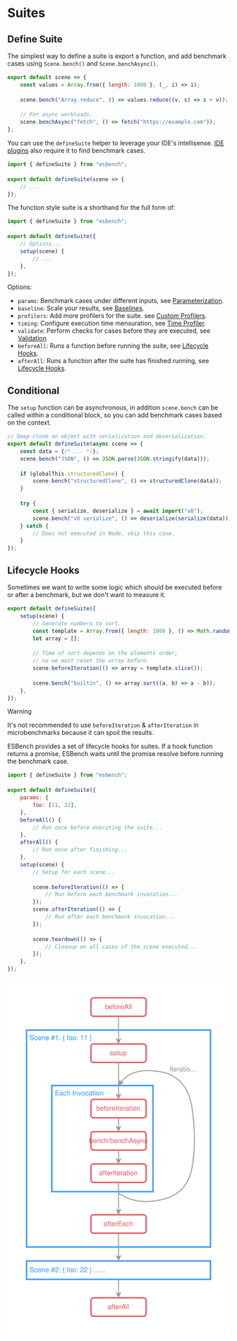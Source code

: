 # Suites



## Define Suite

The simplest way to define a suite is export a function, and add benchmark cases using `Scene.bench()` and `Scene.benchAsync()`.

```javascript
export default scene => {
	const values = Array.from({ length: 1000 }, (_, i) => i);
	
	scene.bench("Array.reduce", () => values.reduce((v, s) => s + v));
	
	// For async workloads.
	scene.benchAsync("fetch", () => fetch("https://example.com"));
};
```

You can use the `defineSuite` helper to leverage your IDE's intellisense. [IDE plugins](./ide-integration) also require it to find benchmark cases.

```javascript
import { defineSuite } from "esbench";

export default defineSuite(scene => {
	// ...
});
```

The function style suite is a shorthand for the full form of:

```javascript
import { defineSuite } from "esbench";

export default defineSuite({
	// Options...
	setup(scene) {
		// ...
    },
});
```

Options:

* `params`: Benchmark cases under different inputs, see [Parameterization](./parameterization).
* `baseline`: Scale your results, see [Baselines](./baselines).
* `profilers`: Add more profilers for the suite. see [Custom Profilers](../api/profiler).
* `timing`: Configure execution time mensuration, see [Time Profiler](./time-profiler).
* `validate`: Perform checks for cases before they are executed, see [Validation](./validation)
* `beforeAll`: Runs a function before running the suite, see [Lifecycle Hooks](./suites#lifecycle-hooks).
* `afterAll`: Runs a function after the suite has finished running, see [Lifecycle Hooks](./suites#lifecycle-hooks).

## Conditional

The `setup` function can be asynchronous, in addition `scene.bench` can be called within a conditional block, so you can add benchmark cases based on the context.

```javascript
// Deep clone an object with serialization and deserialization.
export default defineSuite(async scene => {
	const data = {/* ... */};
	scene.bench("JSON", () => JSON.parse(JSON.stringify(data)));
	
	if (globalThis.structuredClone) {
		scene.bench("structuredClone", () => structuredClone(data));
    }

	try {
		const { serialize, deserialize } = await import("v8");
		scene.bench("v8 serialize", () => deserialize(serialize(data)));
	} catch {
		// Does not executed in Node, skip this case.
	}
});
```

## Lifecycle Hooks

Sometimes we want to write some logic which should be executed before or after a benchmark, but we don't want to measure it.

```javascript
export default defineSuite({
	setup(scene) {
		// Generate numbers to sort.
		const template = Array.from({ length: 1000 }, () => Math.random());
		let array = [];
		
		// Time of sort depends on the elements order, 
        // so we must reset the array before.
		scene.beforeIteration(() => array = template.slice());
		
		scene.bench("builtin", () => array.sort((a, b) => a - b));
	},
});
```

> [!WARNING]
> It's not recommended to use `beforeIteration` & `afterIteration` in microbenchmarks because it can spoil the results.

ESBench provides a set of lifecycle hooks for suites. If a hook function returns a promise, ESBench waits until the promise resolve before running the benchmark case.

```javascript
import { defineSuite } from "esbench";

export default defineSuite({
    params: {
		foo: [11, 22],
    },
	beforeAll() {
		// Run once before executing the suite...
	},
	afterAll() {
		// Run once after finishing...
	},
	setup(scene) {
		// Setup for each scene...
		
		scene.beforeIteration(() => {
			// Run before each benchmark invocation...
		});
		scene.afterIteration(() => {
			// Run after each benchmark invocation...
		});

		scene.teardown(() => {
			// Cleanup on all cases of the scene executed...
		});
	},
});
```

![Suite Lifecycle](./SuiteLifecycle.svg)

